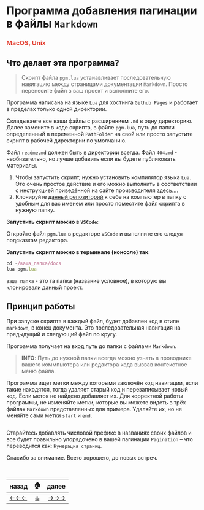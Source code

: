 # **Программа** добавления пагинации в файлы `Markdown`

### <span style="color: #e34234;">**MacOS, Unix**

## Что делает эта программа?

>Скрипт файла `pgm.lua` устанавливает последовательную навигацию между страницами документации `Markdown`. Просто перенесите файл в ваш проект и выполните его.

Программа написана на языке `Lua` для хостинга `Github Pages` и работает в пределах только одной директории.

Складываете все ваши файлы с расширением `.md` в одну директорию. Далее замените в коде скрипта, в файле `pgm.lua`, путь до папки определенный в переменной `PathFolder` на свой или просто запустите скрипт в рабочей директории по умолчанию.

Файл `readme.md`  должен быть в директории всегда. Файл `404.md` - необязательно, но лучше добавить если вы будете публиковать материалы.

 1. Чтобы запустить скрипт, нужно установить компилятор языка `Lua`. Это очень простое действие и его можно выполнить в соответствии с инструкцией приведённой на сайте производителя [здесь…](https://lua.org/start.html).
 2. Клонируйте [данный репозиторий](https://github.com/a374ru/pagination_markdown) к себе на компьютер в папку с удобным для вас именем или просто поместите файл скрипта в нужную папку.

 **Запустить скрипт можно в `VSCode`**:

Откройте файл `pgm.lua` в редакторе `VSCode` и выполните его следуя подсказкам редактора. 

 **Запустить скрипт можно в терминале (консоле) так**:

 ```js
 cd ~/ваша_папка/docs 
 lua pgm.lua
 ```

`ваша_папка` - это та папка (название условное), в которую вы клонировали данный проект.


 ## Принцип работы

При запуске скрипта в каждый файл, будет добавлен код в стиле `markdown`, в конец документа. Это последовательная навигация на предыдущий и следующий файл по кругу.

Программа получает на вход путь до папки с файлами `Markdown`.

> **INFO**: Путь до нужной папки всегда можно узнать в проводнике вашего коммпьютера или редактора кода вызвав контекстное меню файла.

 Программа ищет метки между которыми заключён код навигации, если такие находятся, тогда удаляет старый код и перезаписывает новый код. Если меток не найдено добавляет их. Для корректной работы программы, не изменяйте метки, которые вы можете видеть в трёх файлах `Markdown` представленных для примера. Удаляйте их, но не меняйте сами метки `start` и `end`.

 ```html
 ```

 Старайтесь добавлять числовой префикс в названиях своих файлов и все будет правильно упорядочено в вашей пагинации `Pagination` – что переводится как: `Нумерация страниц`.

  Спасибо за внимание. 
  Всего хорошего, до новых встреч.



<!--ystm_start-->
<br>

 |назад| 🏠 |далее| 
 |:---|:---:|---:| 
 [←←←](#)|[ 🔝 ](#)|[→→→](001-file.md) 

 <br>
<!--ystm_end-->
